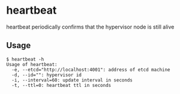 # heartbeat

heartbeat periodically confirms that the hypervisor node is still alive

## Usage

```
$ heartbeat -h
Usage of heartbeat:
  -e, --etcd="http://localhost:4001": address of etcd machine
  -d, --id="": hypervisor id
  -i, --interval=60: update interval in seconds
  -t, --ttl=0: heartbeat ttl in seconds
```
